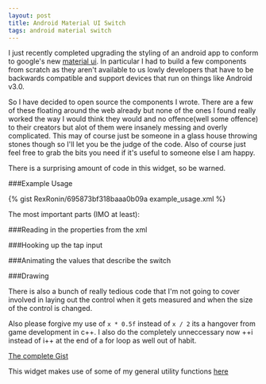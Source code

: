 ```yaml
---
layout: post
title: Android Material UI Switch
tags: android material switch
---
```


I just recently completed upgrading the styling of an android app to conform to google's new [material ui](http://www.google.com/design/spec/material-design/introduction.html). In particular I had to build a few components from scratch as they aren't available to us lowly developers that have to be backwards compatible and support devices that run on things like Android v3.0.

So I have decided to open source the components I wrote. There are a few of these floating around the web already but none of the ones I found really worked the way I would think they would and no offence(well some offence) to their creators but alot of them were insanely messing and overly complicated. This may of course just be someone in a glass house throwing stones though so I'll let you be the judge of the code. Also of course just feel free to grab the bits you need if it's useful to someone else I am happy.

There is a surprising amount of code in this widget, so be warned.

###Example Usage

{% gist RexRonin/695873bf318baaa0b09a example_usage.xml %}

The most important parts (IMO at least):

###Reading in the properties from the xml


###Hooking up the tap input


###Animating the values that describe the switch


###Drawing


There is also a bunch of really tedious code that I'm not going to cover involved in laying out the control when it gets measured and when the size of the control is changed.

Also please forgive my use of `x * 0.5f` instead of `x / 2` its a hangover from game development in c++. I also do the completely unneccessary now ++i instead of i++ at the end of a for loop as well out of habit.

[The complete Gist](https://gist.github.com/RexRonin/b854949aec862f66b75b)

This widget makes use of some of my general utility functions [here](https://gist.github.com/RexRonin/12fa0ba593832c8ed7e2)